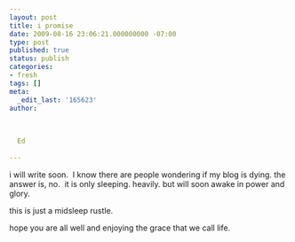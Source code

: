 ```yaml
---
layout: post
title: i promise
date: 2009-08-16 23:06:21.000000000 -07:00
type: post
published: true
status: publish
categories:
- fresh
tags: []
meta:
  _edit_last: '165623'
author:
  
  
  
  Ed
  
---
```

<p>i will write soon.  I know there are people wondering if my blog is dying. the answer is, no.  it is only sleeping. heavily. but will soon awake in power and glory.</p>
<p>this is just a midsleep rustle.</p>
<p>hope you are all well and enjoying the grace that we call life.</p>
